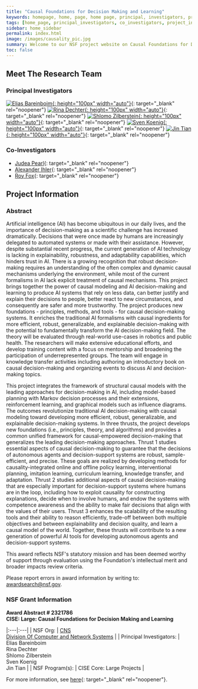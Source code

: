 ```yaml
---
title: "Causal Foundations for Decision Making and Learning"
keywords: homepage, home, page, home page, principal, investigators, principal investigators, co-investigators, project, information, project, information, nsf, grant, nsf grant, information, nsf grant information, grant information
tags: [home_page, principal_investigators, co_investigators, project_information, nsf_grant_information]
sidebar: home_sidebar
permalink: index.html
image: /images/causality_pic.jpg
summary: Welcome to our NSF project website on Causal Foundations for Decision Making and Learning. Here, you can access information and resources such as research directions, progress reports, and related works.
toc: false
---
```

<!-- {% include note.html content="Please look for the latest news and updates via the 'News' tab in the top toolbar." %} -->

## Meet The Research Team

### Principal Investigators
[![Elias Bareinboim](images/elias_pic.png "Elias Bareinboim"){: height="100px" width="auto"}](https://causalai.net/){: target="_blank" rel="noopener"}
[![Rina Dechter](images/rina_pic.png "Rina Dechter"){: height="100px" width="auto"}](https://ics.uci.edu/~dechter/index.html){: target="_blank" rel="noopener"}
[![Shlomo Zilberstein](images/shlomo_pic.png "Shlomo Zilberstein"){: height="100px" width="auto"}](https://groups.cs.umass.edu/shlomo/){: target="_blank" rel="noopener"}
[![Sven Koenig](images/sven_pic.png "Sven Koenig"){: height="100px" width="auto"}](http://idm-lab.org/){: target="_blank" rel="noopener"}
[![Jin Tian](images/jin_pic.png "Jin Tian"){: height="100px" width="auto"}](https://faculty.sites.iastate.edu/jtian/){: target="_blank" rel="noopener"}

### Co-Investigators
*  [Judea Pearl](https://bayes.cs.ucla.edu/jp_home.html){: target="_blank" rel="noopener"}
*  [Alexander Ihler](https://ics.uci.edu/~ihler/index.html){: target="_blank" rel="noopener"}
*  [Roy Fox](https://royf.org/){: target="_blank" rel="noopener"}
<!-- [![Judea Pearl](images/judea_pic.png "Judea Pearl"){: height="100px" width="auto"}](https://bayes.cs.ucla.edu/jp_home.html){: target="_blank" rel="noopener"}
[![Alexander Ihler](images/alex_pic.png "Alexander Ihler"){: height="100px" width="auto"}](https://ics.uci.edu/~ihler/index.html){: target="_blank" rel="noopener"}
[![Roy Fox](images/roy_pic.png "Roy Fox"){: height="100px" width="auto"}](https://royf.org/){: target="_blank" rel="noopener"} -->

## Project Information

### Abstract

Artificial intelligence (AI) has become ubiquitous in our daily lives, and the importance of decision-making as a scientific challenge has increased dramatically. Decisions that were once made by humans are increasingly delegated to automated systems or made with their assistance. However, despite substantial recent progress, the current generation of AI technology is lacking in explainability, robustness, and adaptability capabilities, which hinders trust in AI. There is a growing recognition that robust decision-making requires an understanding of the often complex and dynamic causal mechanisms underlying the environment, while most of the current formalisms in AI lack explicit treatment of causal mechanisms. This project brings together the power of causal modeling and AI decision-making and learning to produce AI systems that rely on less data, can better justify and explain their decisions to people, better react to new circumstances, and consequently are safer and more trustworthy. The project produces new foundations - principles, methods, and tools - for causal decision-making systems. It enriches the traditional AI formalisms with causal ingredients for more efficient, robust, generalizable, and explainable decision-making with the potential to fundamentally transform the AI decision-making field. The theory will be evaluated through real-world use-cases in robotics and public health. The researchers will make extensive educational efforts, and develop training content with a focus on mentorship and broadening the participation of underrepresented groups. The team will engage in knowledge transfer activities including authoring an introductory book on causal decision-making and organizing events to discuss AI and decision-making topics.

This project integrates the framework of structural causal models with the leading approaches for decision-making in AI, including model-based planning with Markov decision processes and their extensions, reinforcement learning, and graphical models such as influence diagrams. The outcomes revolutionize traditional AI decision-making with causal modeling toward developing more efficient, robust, generalizable, and explainable decision-making systems. In three thrusts, the project develops new foundations (i.e., principles, theory, and algorithms) and provides a common unified framework for causal-empowered decision-making that generalizes the leading decision-making approaches. Thrust 1 studies essential aspects of causal decision-making to guarantee that the decisions of autonomous agents and decision-support systems are robust, sample-efficient, and precise. These goals are realized by developing methods for causality-integrated online and offline policy learning, interventional planning, imitation learning, curriculum learning, knowledge transfer, and adaptation. Thrust 2 studies additional aspects of causal decision-making that are especially important for decision-support systems where humans are in the loop, including how to exploit causality for constructing explanations, decide when to involve humans, and endow the systems with competence awareness and the ability to make fair decisions that align with the values of their users. Thrust 3 enhances the scalability of the resulting tools and their ability to reason efficiently, trade-off between both multiple objectives and between explainability and decision quality, and learn a causal model of the world. Together, these thrusts will contribute to a new generation of powerful AI tools for developing autonomous agents and decision-support systems.

This award reflects NSF's statutory mission and has been deemed worthy of support through evaluation using the Foundation's intellectual merit and broader impacts review criteria.

Please report errors in award information by writing to: awardsearch@nsf.gov.

### NSF Grant Information

**Award Abstract # 2321786** <br> **CISE: Large: Causal Foundations for Decision Making and Learning**

|:---|:---|
| NSF Org: | [CNS](http://www.nsf.gov/div/index.jsp?div=CNS) <br> [Division Of Computer and Network Systems](http://www.nsf.gov/div/index.jsp?div=CNS) |
| Principal Investigators: |  Elias Bareinboim <br> Rina Dechter <br> Shlomo Zilberstein <br> Sven Koenig <br> Jin Tian |
| NSF Program(s): | CISE Core: Large Projects |

For more information, see [here](https://www.nsf.gov/awardsearch/showAward?AWD_ID=2321786&HistoricalAwards=false/){: target="_blank" rel="noopener"}.



